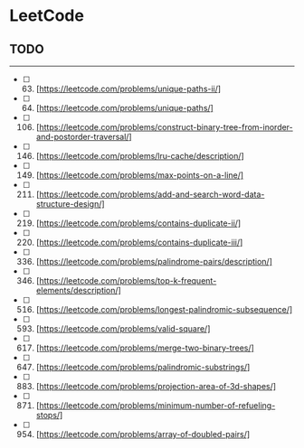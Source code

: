 # LeetCode

## TODO
----
- [ ] 63. [https://leetcode.com/problems/unique-paths-ii/]
- [ ] 64. [https://leetcode.com/problems/unique-paths/]
- [ ] 106. [https://leetcode.com/problems/construct-binary-tree-from-inorder-and-postorder-traversal/]
- [ ] 146. [https://leetcode.com/problems/lru-cache/description/]
- [ ] 149. [https://leetcode.com/problems/max-points-on-a-line/]
- [ ] 211. [https://leetcode.com/problems/add-and-search-word-data-structure-design/]
- [ ] 219. [https://leetcode.com/problems/contains-duplicate-ii/]
- [ ] 220. [https://leetcode.com/problems/contains-duplicate-iii/]
- [ ] 336. [https://leetcode.com/problems/palindrome-pairs/description/]
- [ ] 346. [https://leetcode.com/problems/top-k-frequent-elements/description/]
- [ ] 516. [https://leetcode.com/problems/longest-palindromic-subsequence/]
- [ ] 593. [https://leetcode.com/problems/valid-square/]
- [ ] 617. [https://leetcode.com/problems/merge-two-binary-trees/]
- [ ] 647. [https://leetcode.com/problems/palindromic-substrings/]
- [ ] 883. [https://leetcode.com/problems/projection-area-of-3d-shapes/]
- [ ] 871. [https://leetcode.com/problems/minimum-number-of-refueling-stops/]
- [ ] 954. [https://leetcode.com/problems/array-of-doubled-pairs/]

